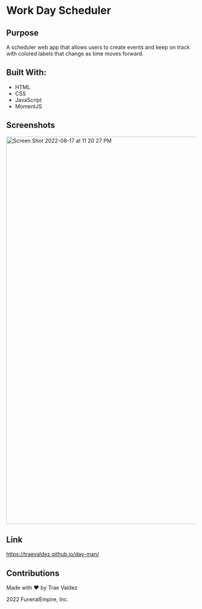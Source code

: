 # Work Day Scheduler

## Purpose

A scheduler web app that allows users to create events and keep on track with colored labels that change as time moves forward. 

## Built With:

* HTML
* CSS
* JavaScript
* MomentJS

## Screenshots
<img width="1028" alt="Screen Shot 2022-08-17 at 11 20 27 PM" src="https://user-images.githubusercontent.com/106111501/185293258-3a5c6890-0956-459c-94fd-8fe05e912be0.png">

## Link

https://traevaldez.github.io/day-man/

## Contributions

Made with ❤️ by Trae Valdez

2022 FuneralEmpire, Inc.
